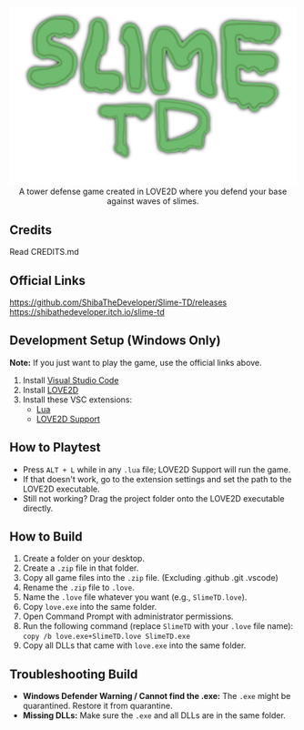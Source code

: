 <p align="center">
  <img src="assets/sprites/logo.png" alt="Slime TD Logo" width="700"><br>
  A tower defense game created in LOVE2D where you defend your base against waves of slimes.
</p>

## Credits
Read CREDITS.md

## Official Links
https://github.com/ShibaTheDeveloper/Slime-TD/releases <br>
https://shibathedeveloper.itch.io/slime-td

## Development Setup (Windows Only)
**Note:** If you just want to play the game, use the official links above.
1. Install [Visual Studio Code](https://code.visualstudio.com/download)
2. Install [LOVE2D](https://www.love2d.org/)
3. Install these VSC extensions:
   - [Lua](https://marketplace.visualstudio.com/items?itemName=sumneko.lua)
   - [LOVE2D Support](https://marketplace.visualstudio.com/items?itemName=pixelbyte-studios.pixelbyte-love2d)

## How to Playtest
- Press `ALT + L` while in any `.lua` file; LOVE2D Support will run the game.
- If that doesn't work, go to the extension settings and set the path to the LOVE2D executable.
- Still not working? Drag the project folder onto the LOVE2D executable directly.

## How to Build
1. Create a folder on your desktop.
2. Create a `.zip` file in that folder.
3. Copy all game files into the `.zip` file. (Excluding .github .git .vscode)
4. Rename the `.zip` file to `.love`.
5. Name the `.love` file whatever you want (e.g., `SlimeTD.love`).
6. Copy `love.exe` into the same folder.
7. Open Command Prompt with administrator permissions.
8. Run the following command (replace `SlimeTD` with your `.love` file name):
   `copy /b love.exe+SlimeTD.love SlimeTD.exe`
9. Copy all DLLs that came with `love.exe` into the same folder.

## Troubleshooting Build
- **Windows Defender Warning / Cannot find the .exe:** The `.exe` might be quarantined. Restore it from quarantine.
- **Missing DLLs:** Make sure the `.exe` and all DLLs are in the same folder.
